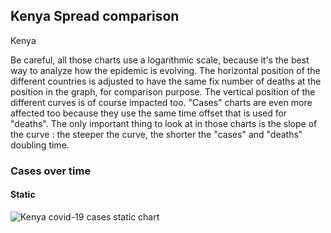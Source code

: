 ## Kenya Spread comparison 

Kenya



Be careful, all those charts use a logarithmic scale, because it's the best way to analyze how the epidemic is evolving. 
The horizontal position of the different countries is adjusted to have the same fix number of deaths at the position in the graph, for comparison purpose.
The vertical position of the different curves is of course impacted too.
"Cases" charts are even more affected too because they use the same time offset that is used for "deaths".
The only important thing to look at in those charts is the slope of the curve : the steeper the curve, the shorter the "cases" and "deaths" doubling time.


 
### Cases over time
 
#### Static
![Kenya covid-19 cases static chart](https://raw.githubusercontent.com/madlag/coronavirus_study/master/notebooks/graphs/2020-03-20/countries/Kenya/2020-03-20_Kenya_deaths.png "Kenya covid-19 cases static chart")   

